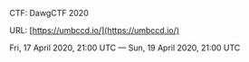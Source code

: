 CTF: DawgCTF 2020

URL: [https://umbccd.io/](https://umbccd.io/)

Fri, 17 April 2020, 21:00 UTC — Sun, 19 April 2020, 21:00 UTC
